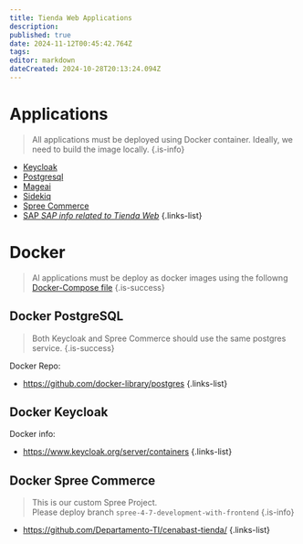 ```yaml
---
title: Tienda Web Applications
description: 
published: true
date: 2024-11-12T00:45:42.764Z
tags: 
editor: markdown
dateCreated: 2024-10-28T20:13:24.094Z
---
```


# Applications

> All applications must be deployed using Docker container.
> Ideally, we need to build the image locally.
{.is-info}

- [Keycloak](/infrastructure/applications/keycloak)
- [Postgresql](/infrastructure/applications/postgresql)
- [Mageai](/infrastructure/applications/mageai)
- [Sidekiq](/infrastructure/applications/sidekiq)
- [Spree Commerce](/infrastructure/applications/spree)
- [SAP *SAP info related to Tienda Web*](/infrastructure/applications/sap)
{.links-list}



# Docker

> Al applications must be deploy as docker images using the followng [Docker-Compose file](https://github.com/Departamento-TI/cenabast-tienda/blob/spree-4-7-development-with-frontend/docker-compose.yml)
{.is-success}

## Docker PostgreSQL

> Both Keycloak and Spree Commerce should use the same postgres service.
{.is-success}


Docker Repo:

- https://github.com/docker-library/postgres
{.links-list}

## Docker Keycloak

Docker info:

- https://www.keycloak.org/server/containers
{.links-list}

## Docker Spree Commerce

> This is our custom Spree Project. \
> Please deploy branch `spree-4-7-development-with-frontend`
{.is-info}

- https://github.com/Departamento-TI/cenabast-tienda/
{.links-list}
